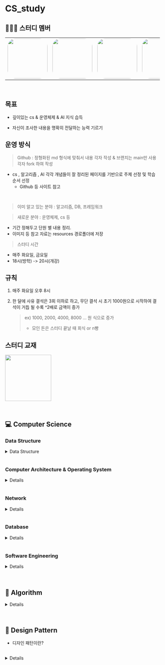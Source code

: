 # CS_study


## 👨‍👦‍👦 스터디 멤버

<table>
 <tr>
    <td align="center"><a href="https://github.com/yun73"><img src="https://avatars.githubusercontent.com/yun73" width="130px;" style="border-radius:20%;" alt=""></a></td>
    <td align="center"><a href="https://github.com/jgh05168"><img src="https://avatars.githubusercontent.com/jgh05168" width="130px;" style="border-radius:20%;" alt=""></a></td>
    <td align="center"><a href="https://github.com/seonggwon98"><img src="https://avatars.githubusercontent.com/seonggwon98" width="130px;"  style="border-radius:20%;" alt=""></a></td>
    <td align="center"><a href="https://github.com/minzzikang"><img src="https://avatars.githubusercontent.com/minzzikang" width="130px;" style="border-radius:20%;" alt=""></a></td>
    <td align="center"><a href="https://github.com/minwookkim115"><img src="https://avatars.githubusercontent.com/minwookkim115" width="130px;" style="border-radius:20%;" alt=""></a></td>
    <td align="center"><a href="https://github.com/muncheolhwan"><img src="https://avatars.githubusercontent.com/muncheolhwan" width="130px;" style="border-radius:20%;" alt=""></a></td>
    <td align="center"><a href="https://github.com/jjaehong"><img src="https://avatars.githubusercontent.com/jjaehong" width="130px;" style="border-radius:20%;" alt=""></a></td>
  </tr>
</table>

<br/>


## 목표

- 깊이있는 cs & 운영체제 & AI 지식 습득

- 자신이 조사한 내용을 명확히 전달하는 능력 기르기


## 운영 방식

> Github : 정형화된 md 형식에 맞춰서 내용 각자 작성 & 브랜치는 main만 사용 <br>
> 각자 fork 하여 작성


- cs , 알고리즘 , AI 각각 개념들이 잘 정리된 페이지를 기반으로 주제 선정 및 학습 순서 선정
  - Github 등 사이트 참고

<br>


> 이미 알고 있는 분야 : 알고리즘, DB, 프레임워크

> 새로운 분야 : 운영체제, cs 등
 - 기간 정해두고 단원 별 내용 정리. 
 - 이미지 등 참고 자료는 resources 경로폴더에 저장

> 스터디 시간
- 매주 화요일, 금요일
- 18시(방학) -> 20시(개강)

## 규칙

1. 매주 화요일 오후 8시

2. 한 달에 사유 결석은 3회 이하로 하고, 무단 결석 시 초기 1000원으로 시작하여 결석이 거듭 될 수록 ^2배로 금액이 증가

    > ex) 1000, 2000, 4000, 8000 ... 원 식으로 증가
    > - 모인 돈은 스터디 끝날 때 회식 or n빵

## 스터디 교재
<a href="https://www.gilbut.co.kr/book/view?bookcode=BN003386"><img src="https://gimg.gilbut.co.kr/book/BN003386/rn_view_BN003386.jpg" width="150px"></a>

<br>

## 💻 Computer Science

### Data Structure
<details>
<summary>Data Structure</summary>
<div markdown="1">

|회차|강의내용|발표자|
| ------ | ------ | ------ |
|0|[강의개요](/Computer%20Science/Data%20Structure/README.md)|[참고강의](https://www.youtube.com/playlist?list=PLsMufJgu5933ZkBCHS7bQTx0bncjwi4PK)||
|1|[Array](/Computer%20Science/Data%20Structure/Array.md)|이윤형|
|2|[LinkedList](/Computer%20Science/Data%20Structure/Linked%20List.md)||
|3|[Array & ArrayList & LinkedList](/Computer%20Science/Data%20Structure/Array%20vs%20ArrayList%20vs%20LinkedList.md)||
|4|[스택(Stack) & 큐(Queue)](/Computer%20Science/Data%20Structure/Stack%20%26%20Queue.md)|승재홍|
|5|[힙(Heap)](/Computer%20Science/Data%20Structure/Heap.md)|김민욱|
|6|[트리(Tree)](/Computer%20Science/Data%20Structure/Tree.md)|전규훈|
|7|[이진탐색트리(Binary Search Tree)](/Computer%20Science/Data%20Structure/Binary%20Search%20Tree.md)||
|8|[해시(Hash)](/Computer%20Science/Data%20Structure/Hash.md)|강민지|
|9|[트라이(Trie)](/Computer%20Science/Data%20Structure/Trie.md)|문철환|
|10|[B-Tree & B+Tree](/Computer%20Science/Data%20Structure/B%20Tree%20%26%20B%2B%20Tree.md)|강성권|

</div>
</details>



<br>

### Computer Architecture & Operating System

<details>
<div markdown="1">

|회차|강의내용|발표자|
| ------ | ------ | ------ |
|0| [강의 개요](/Computer%20Science/Computer%20Architecture/readme.md) |[참고 강의](https://www.youtube.com/watch?v=kFWP6sFKyp0&list=PLYH7OjNUOWLUz15j4Q9M6INxK5J3-59GC)|
|1| [컴퓨터구조](/Computer%20Science/Computer%20Architecture/ch_01.컴퓨터구조.md) |이윤형|
|2| [데이터](/Computer%20Science/Computer%20Architecture/ch_02.데이터.md) |이윤형|
|3| [명령어](/Computer%20Science/Computer%20Architecture/ch_03.명령어.md) |이윤형|
|4| [cpu작동원리](/Computer%20Science/Computer%20Architecture/ch_04.CPU%20작동원리.md) |이윤형|
|5| [CPU 성능 향상 기법](/Computer%20Science/Computer%20Architecture/ch_05.CPU%20성능%20향상%20기법.md) |강민지|
|6| [메모리와 캐시 메모리]() ||
|7| [보조기억장치]() ||
|8| [입출력장치](/Computer%20Science/Computer%20Architecture/ch_08.입출력장치.md) |강성권|
|9| [운영체제 시작하기]() ||

|10| [프로세스와 스레드](/Computer%20Science/Computer%20Architecture/ch_10.프로세스와%20스레드.md) |전규훈|
|11| [CPU 스케줄링]() |강성권|

|12| [프로세스 동기화](/Computer%20Science/Computer%20Architecture/ch_12.프로세스%20동기화.md) |김민욱|
|13| [교착 상태](/Computer%20Science/Computer%20Architecture/ch_13.교착상태.md) |강민지|
|14| [가상 메모리](/Computer%20Science/Computer%20Architecture/ch_14.가상%20메모리.md) |문철환|
|15| [파일 시스템](Computer%20Science/Computer%20Architecture/ch_15.%20파일%20시스템.md) |전규훈|

</div>
</details>

<br>


### Network
<details>
<div markdown="1">

|회차|강의내용|발표자|
| ------ | ------ | ------ |
|0| [강의개요](/Computer%20Science/Network) |[참고 강의](https://www.youtube.com/watch?v=Av9UFzl_wis&list=PL0d8NnikouEWcF1jJueLdjRIC4HsUlULi)|
|1| [1, 2장 네트워크와 모델](네트워크/1,-2장-네트워크와-모델.md) |전규훈, 강성권|
|2| [3장 데이터 통신](네트워크/3장-데이터-통신.md) |승재홍|
|3| [4장 IP 주소](네트워크/4장-IP-주소.md) |이윤형|
|4| [5장 ARP 프로토콜](/Computer%20Science/Network/5장-ARP-프로토콜.md) |김민욱|
|5| [6장 IPv4, ICMP 프로토콜](/Computer%20Science/Network/6장-IPv4,-ICMP-프로토콜.md) |강민지|
|6| [7장 전송계층 및 포트](/Computer%20Science/Network/7장-전송계층-및-포트.md) |문철환|
|7| [8장 UDP 비연결지향형](/Computer%20Science/Network/8장-UDP-비연결지향형.md) ||
|8| [9장 TCP 연결지향형](/Computer%20Science/Network/9장-TCP-연결지향형.md) ||
|9| [10장 NAT와 포트포워딩](/Computer%20Science/Network/10장-NAT와-포트포워딩.md) ||
|10| [11장 HTTP 프로토콜](/Computer%20Science/Network/11장-HTTP-프로토콜.md) ||

</div>
</details>


<br>

### Database

<details>
<div markdown="1">

|회차|강의내용|발표자|
| ------ | ------ | ------ |
|0|[강의개요]()|||
|1|[키(Key) 정리]()||
|2|[SQL - JOIN]()||
|3|[SQL Injection]()||
|4|[SQL vs NoSQL]()||
|5|[정규화(Normalization)]()||
|6|[이상(Anomaly)]()||
|7|[인덱스(INDEX)]()||
|8|[트랜잭션(Transaction)]()||
|9|[트랜잭션 격리 수준(Transaction Isolation Level)]()||
|10|[저장 프로시저(Stored PROCEDURE)]()||
|11|[레디스(Redis)]()||

</div>
</details>



<br>

### Software Engineering

<details>
<div markdown="1">

|회차|강의내용|발표자|
| ------ | ------ | ------ |
| |[강의 개요]() |||
|| [클린코드 & 리팩토링]() / [클린코드 & 시큐어코딩]() ||
|| [TDD(Test Driven Development)]() ||
|| [애자일(Agile) 정리1]() / [애자일(Agile) 정리2]() ||
|| [객체 지향 프로그래밍(Object-Oriented Programming)]() ||
|| [함수형 프로그래밍(Fuctional Programming)]() ||
|| [데브옵스(DevOps)]() ||
|| [서드 파티(3rd party)란?]() ||
|| [마이크로서비스 아키텍처(MSA)]() ||

</div>
</details>


  

<br>

<br>

## 🔑 Algorithm

<details>
<div markdown="1">

|회차|강의내용|발표자|
| ------ | ------ | ------ |
| | [강의 개요]() ||
|| [거품 정렬(Bubble Sort)]() ||
|| [선택 정렬(Selection Sort)]() ||
|| [삽입 정렬(Insertion Sort)]() ||
|| [퀵 정렬(Quick Sort)]() ||
|| [병합 정렬(Merge Sort)]() ||
|| [힙 정렬(Heap Sort)]() ||
|| [기수 정렬(Radix Sort)]() ||
|| [계수 정렬(Count Sort)]() ||
|| [이분 탐색(Binary Search)]() ||
|| [해시 테이블 구현]() ||
|| [DFS & BFS]() ||
|| [최장 증가 수열(LIS)]() ||
|| [최소 공통 조상(LCA)]() ||
|| [동적 계획법(Dynamic Programming)]() ||
|| [다익스트라(Dijkstra) 알고리즘]() ||
|| [비트마스크(BitMask)]() ||

</div>
</details>



<br>


<br>

## 📌 Design Pattern

* 디자인 패턴이란?
<br>

<details>
<div markdown="1">

|회차|강의내용|발표자|
| ------ | ------ | ------ |
| |[강의 개요]() ||
|1|[생성 패턴]() ||
| |[Builder]() ||
| |[Prototype]() ||
| |[Factory Method]() ||
| |[Abstract Factory]() ||
| |[Singleton]() ||
|2| [구조 패턴]()||
| | [Bridge]() ||
| | [Decorator]() ||
| | [Facade]() ||
| | [Flyweight]() ||
| | [Proxy]() ||
| | [Composite]() ||
| | [Adapter]() ||
|3| [행위 패턴]() ||
| | [Interpreter]() ||
| | [Template Method]() ||
| | [Chain of Responsibillity]() ||
| | [Command]() ||
| | [Iterator]() ||
| | [Mediator]() ||
| | [Memento]() ||
| | [Observer]() ||
| | [State]() ||
| | [Strategy]() ||
| | [Visitor]() ||

</div>
</details>



 

